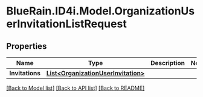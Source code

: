 # BlueRain.ID4i.Model.OrganizationUserInvitationListRequest
## Properties

Name | Type | Description | Notes
------------ | ------------- | ------------- | -------------
**Invitations** | [**List&lt;OrganizationUserInvitation&gt;**](OrganizationUserInvitation.md) |  | 

[[Back to Model list]](../README.md#documentation-for-models) [[Back to API list]](../README.md#documentation-for-api-endpoints) [[Back to README]](../README.md)

